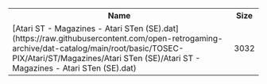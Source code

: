 <table>
<tr><th>Name</th><th>Size</th></tr>
<tr><td>
[Atari ST - Magazines - Atari STen (SE).dat](https://raw.githubusercontent.com/open-retrogaming-archive/dat-catalog/main/root/basic/TOSEC-PIX/Atari/ST/Magazines/Atari STen (SE)/Atari ST - Magazines - Atari STen (SE).dat)
</td><td>3032</td></tr>
</table>

